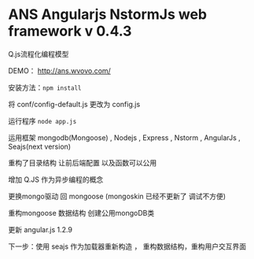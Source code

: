 ANS Angularjs NstormJs web framework v 0.4.3
=========

Q.js流程化编程模型

DEMO： http://ans.wvovo.com/

安装方法：`npm install`

将 conf/config-default.js 更改为 config.js

运行程序 `node app.js`

运用框架 mongodb(Mongoose) , Nodejs , Express , Nstorm , AngularJs , Seajs(next version)


重构了目录结构 让前后端配置 以及函数可以公用

增加 Q.JS 作为异步编程的概念

更换mongo驱动 回 mongoose (mongoskin 已经不更新了 调试不方便)

重构mongoose 数据结构 创建公用mongoDB类

更新 angular.js 1.2.9

下一步：使用 seajs 作为加载器重新构造 ， 重构数据结构，重构用户交互界面

